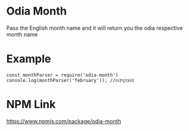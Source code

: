 # Odia Month

Pass the English month name and it will return you the odia respective month name

# Example
```
const monthParser = require('odia-month')
console.log(monthParser('february')); //ଫେବୃଆରୀ
```

# NPM Link

https://www.npmjs.com/package/odia-month
